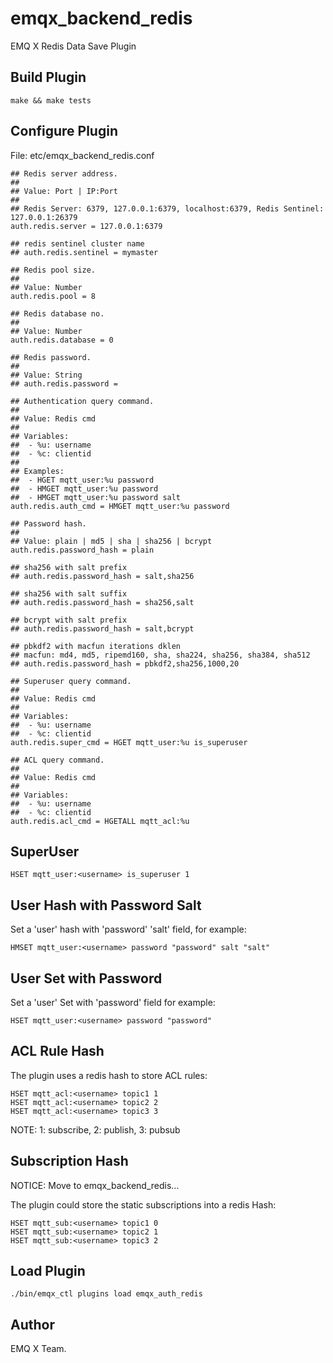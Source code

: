 emqx_backend_redis
===============

EMQ X Redis Data Save Plugin

Build Plugin
------------

```
make && make tests
```

Configure Plugin
----------------

File: etc/emqx_backend_redis.conf

```
## Redis server address.
##
## Value: Port | IP:Port
##
## Redis Server: 6379, 127.0.0.1:6379, localhost:6379, Redis Sentinel: 127.0.0.1:26379
auth.redis.server = 127.0.0.1:6379

## redis sentinel cluster name
## auth.redis.sentinel = mymaster

## Redis pool size.
##
## Value: Number
auth.redis.pool = 8

## Redis database no.
##
## Value: Number
auth.redis.database = 0

## Redis password.
##
## Value: String
## auth.redis.password =

## Authentication query command.
##
## Value: Redis cmd
##
## Variables:
##  - %u: username
##  - %c: clientid
##
## Examples:
##  - HGET mqtt_user:%u password
##  - HMGET mqtt_user:%u password
##  - HMGET mqtt_user:%u password salt
auth.redis.auth_cmd = HMGET mqtt_user:%u password

## Password hash.
##
## Value: plain | md5 | sha | sha256 | bcrypt
auth.redis.password_hash = plain

## sha256 with salt prefix
## auth.redis.password_hash = salt,sha256

## sha256 with salt suffix
## auth.redis.password_hash = sha256,salt

## bcrypt with salt prefix
## auth.redis.password_hash = salt,bcrypt

## pbkdf2 with macfun iterations dklen
## macfun: md4, md5, ripemd160, sha, sha224, sha256, sha384, sha512
## auth.redis.password_hash = pbkdf2,sha256,1000,20

## Superuser query command.
##
## Value: Redis cmd
##
## Variables:
##  - %u: username
##  - %c: clientid
auth.redis.super_cmd = HGET mqtt_user:%u is_superuser

## ACL query command.
##
## Value: Redis cmd
##
## Variables:
##  - %u: username
##  - %c: clientid
auth.redis.acl_cmd = HGETALL mqtt_acl:%u
```

SuperUser
---------

```
HSET mqtt_user:<username> is_superuser 1
```

User Hash with Password Salt
----------------------------

Set a 'user' hash with 'password' 'salt' field, for example:

```
HMSET mqtt_user:<username> password "password" salt "salt"
```

User Set with Password
-----------------------

Set a 'user' Set with 'password' field for example:

```
HSET mqtt_user:<username> password "password"
```

ACL Rule Hash
-------------

The plugin uses a redis hash to store ACL rules:

```
HSET mqtt_acl:<username> topic1 1
HSET mqtt_acl:<username> topic2 2
HSET mqtt_acl:<username> topic3 3
```

NOTE: 1: subscribe, 2: publish, 3: pubsub

Subscription Hash
-----------------

NOTICE: Move to emqx_backend_redis...

The plugin could store the static subscriptions into a redis Hash:

```
HSET mqtt_sub:<username> topic1 0
HSET mqtt_sub:<username> topic2 1
HSET mqtt_sub:<username> topic3 2
```

Load Plugin
-----------

```
./bin/emqx_ctl plugins load emqx_auth_redis
```

Author
------

EMQ X Team.

